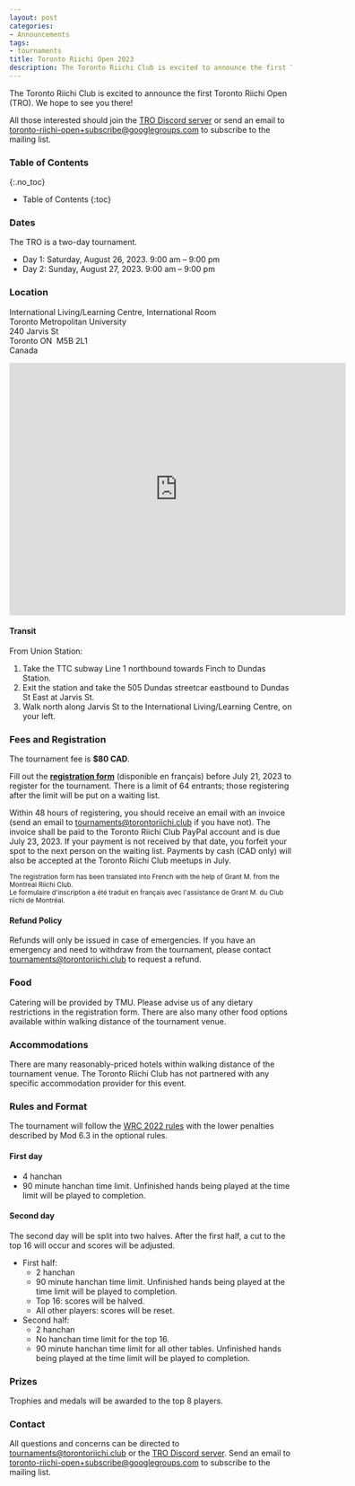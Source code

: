 ```yaml
---
layout: post
categories:
- Announcements
tags:
- tournaments
title: Toronto Riichi Open 2023
description: The Toronto Riichi Club is excited to announce the first Toronto Riichi Open (TRO). We hope to see you there!
---
```


The Toronto Riichi Club is excited to announce the first Toronto Riichi Open (TRO). We hope to see you there!

All those interested should join the [TRO Discord server][] or send an email to [toronto-riichi-open+subscribe@googlegroups.com][] to subscribe to the mailing list.

[TRO Discord server]: https://discord.gg/XrhPZRwPMZ
[toronto-riichi-open+subscribe@googlegroups.com]: mailto:toronto-riichi-open@googlegroups.com

### Table of Contents
{:.no_toc}

* Table of Contents
{:toc}

### Dates

The TRO is a two-day tournament.

- Day 1: Saturday, August 26, 2023. 9:00 am – 9:00 pm
- Day 2: Sunday, August 27, 2023. 9:00 am – 9:00 pm

### Location

International Living/Learning Centre, International Room  
Toronto Metropolitan University  
240 Jarvis St  
Toronto&nbsp;ON&nbsp;&nbsp;M5B 2L1  
Canada

<div class="map"><iframe src="https://www.google.com/maps/embed?pb=!1m14!1m8!1m3!1d11545.952324671844!2d-79.375547!3d43.658818!3m2!1i1024!2i768!4f13.1!3m3!1m2!1s0x89d4cb4a12218ae5%3A0xc0dc5aa89f3d9036!2sTMU%20International%20Living%20%26%20Learning%20Centre!5e0!3m2!1sen!2sca!4v1688450699233!5m2!1sen!2sca" width="600" height="450" style="border:0;" allowfullscreen="" loading="lazy" referrerpolicy="no-referrer-when-downgrade"></iframe></div>

<!-- more -->

#### Transit

From Union Station:

1. Take the TTC subway Line 1 northbound towards Finch to Dundas Station.
2. Exit the station and take the 505 Dundas streetcar eastbound to Dundas St East at Jarvis St.
3. Walk north along Jarvis St to the International Living/Learning Centre, on your left.

### Fees and Registration

The tournament fee is **$80 CAD**.

Fill out the **[registration form][]** (disponible en français) before July 21, 2023 to register for the tournament. There is a limit of 64 entrants; those registering after the limit will be put on a waiting list.

[registration form]: https://docs.google.com/forms/d/e/1FAIpQLSdbnYxpb_hUpY_odnB-gi6jVWfu9d4iJayz851ODKUbm9W42w/viewform?usp=sf_link

Within 48 hours of registering, you should receive an email with an invoice (send an email to [tournaments@torontoriichi.club][] if you have not). The invoice shall be paid to the Toronto Riichi Club PayPal account and is due July 23, 2023. If your payment is not received by that date, you forfeit your spot to the next person on the waiting list. Payments by cash (CAD only) will also be accepted at the Toronto Riichi Club meetups in July.

[tournaments@torontoriichi.club]: mailto:tournaments@torontoriichi.club

<small>The registration form has been translated into French with the help of Grant M. from the Montreal Riichi Club.  
Le formulaire d'inscription a été traduit en français avec l'assistance de Grant M. du Club riichi de Montréal.</small>

#### Refund Policy

Refunds will only be issued in case of emergencies. If you have an emergency and need to withdraw from the tournament, please contact [tournaments@torontoriichi.club][] to request a refund.

### Food

Catering will be provided by TMU. Please advise us of any dietary restrictions in the registration form. There are also many other food options available within walking distance of the tournament venue.

### Accommodations

There are many reasonably-priced hotels within walking distance of the tournament venue. The Toronto Riichi Club has not partnered with any specific accommodation provider for this event.

### Rules and Format

The tournament will follow the [WRC 2022 rules][] with the lower penalties described by Mod 6.3 in the optional rules.

[WRC 2022 rules]: https://www.worldriichi.org/wrc-rules

#### First day

- 4 hanchan
- 90 minute hanchan time limit. Unfinished hands being played at the time limit will be played to completion.

#### Second day

The second day will be split into two halves. After the first half, a cut to the top 16 will occur and scores will be adjusted.

- First half:
  - 2 hanchan
  - 90 minute hanchan time limit. Unfinished hands being played at the time limit will be played to completion.
  - Top 16: scores will be halved.
  - All other players: scores will be reset.
- Second half:
  - 2 hanchan
  - No hanchan time limit for the top 16.
  - 90 minute hanchan time limit for all other tables. Unfinished hands being played at the time limit will be played to completion.

### Prizes

Trophies and medals will be awarded to the top 8 players.

### Contact

All questions and concerns can be directed to [tournaments@torontoriichi.club][] or the [TRO Discord server][].
Send an email to [toronto-riichi-open+subscribe@googlegroups.com][] to subscribe to the mailing list.
